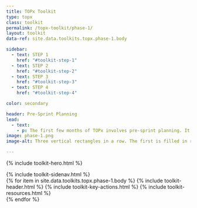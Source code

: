 ```yaml
---
title: TOPx Toolkit
type: topx
class: toolkit
permalink: /topx-toolkit/phase-1/
layout: toolkit
data-ref: site.data.toolkits.topx.phase-1.body

sidebar:
  - text: STEP 1
    href: "#toolkit-step-1"
  - text: STEP 2
    href: "#toolkit-step-2"
  - text: STEP 3
    href: "#toolkit-step-3"
  - text: STEP 4
    href: "#toolkit-step-4"

color: secondary

header: Pre-Sprint Planning
lead:
  - text:
    - p: The first few months of TOPx involves pre-sprint planning. It will be important to form a team within your agency that will work on day-to-day operations, spread the word about TOPx within your agency, and identify a senior-level champion. Next, your team will engage others in the agency to define problem statement(s) for which sprint participants will develop solutions. After problem statement development, you will recruit sprint participants, who include tech teams, community leaders, advocates, individuals with direct lived experience, and data and policy experts from government.
image: phase-1.png
image-alt: Three vertical rectangles in a row. The first is filled in red with a one in the center. The rest are outlined

---
```


{% include toolkit-hero.html %}
<section class="grid-container display-inline-block padding-top-8 desktop:margin-bottom-10">
  <div class="grid-row">
    <div class="desktop:grid-col-4">
      {% include toolkit-sidenav.html %}
    </div>
    <div
      class="desktop:grid-col-7 margin-left-7 tablet:grid-col-6 display-inline-block"
    >
      {% for item in site.data.toolkits.topx.phase-1.body %}
        {% include toolkit-header.html %}
        {% include toolkit-key-actions.html %}
        {% include toolkit-resources.html %}
        <div class="height-4 bg-{{page.color}}">
        </div>
      {% endfor %}
    </div>
  </div>  
</section>

